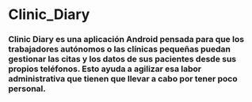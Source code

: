 # Clinic_Diary

### Clinic Diary es una aplicación Android pensada para que los trabajadores autónomos o las clínicas pequeñas puedan gestionar las citas y los datos de sus pacientes desde sus propios teléfonos. Esto ayuda a agilizar esa labor administrativa que tienen que llevar a cabo por tener poco personal.

